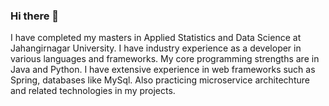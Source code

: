 ### Hi there 👋

I have completed my masters in Applied Statistics and Data Science at Jahangirnagar University. I have industry experience as a developer in various languages and frameworks.
My core programming strengths are in Java and Python. I have extensive experience in web frameworks such as Spring, databases like MySql. Also practicing microservice architechture and related technologies in my projects.

<!--
**meftaul/meftaul** is a ✨ _special_ ✨ repository because its `README.md` (this file) appears on your GitHub profile.

Here are some ideas to get you started:

- 🔭 I’m currently working on ...
- 🌱 I’m currently learning ...
- 👯 I’m looking to collaborate on ...
- 🤔 I’m looking for help with ...
- 💬 Ask me about ...
- 📫 How to reach me: ...
- 😄 Pronouns: ...
- ⚡ Fun fact: ...
-->
